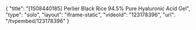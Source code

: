 {
    "title": "[1508440185] Perlier Black Rice 94.5% Pure Hyaluronic Acid Gel",
    "type": "solo",
    "layout": "iframe-static",
    "videoId": "123178396",
    "url": "\/tvpembed\/123178396"
}